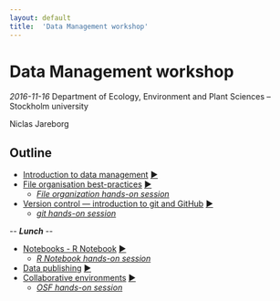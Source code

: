 ```yaml
---
layout: default
title:  'Data Management workshop'
---
```


# Data Management workshop
_2016-11-16_
Department of Ecology, Environment and Plant Sciences – Stockholm university

Niclas Jareborg

## Outline

- [Introduction to data management](slides/1-introduction.html) [:arrow_forward:](slides/1-introduction.html?presentme=true)
- [File organisation best-practices](slides/2-organisation.html) [:arrow_forward:](slides/2-organisation.html?presentme=true)
    - [_File organization hands-on session_](exercises/1-organization.html)
- [Version control — introduction to git and GitHub](slides/3-git.html) [:arrow_forward:](slides/3-git.html?presentme=true)
    - [_git hands-on session_](exercises/2-git.html)

<div class="centered">
-- <b><em>Lunch</em></b> --
</div>

- [Notebooks - R Notebook](slides/4-notebooks.html) [:arrow_forward:](slides/4-notebooks.html?presentme=true)
    - [_R Notebook hands-on session_](exercises/3-Rnotebooks.html)
- [Data publishing](slides/5-data_publishing.html) [:arrow_forward:](slides/5-data_publishing.html?presentme=true)
- [Collaborative environments](slides/6-osf.html) [:arrow_forward:](slides/6-osf.html?presentme=true)
    - [_OSF hands-on session_](exercises/4-osf.html)
